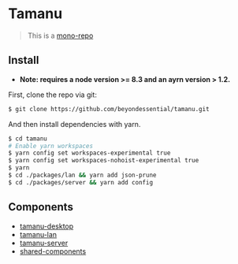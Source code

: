 # Tamanu

> This is a [mono-repo](https://github.com/babel/babel/blob/master/doc/design/monorepo.md)

## Install

* **Note: requires a node version >= 8.3 and an ayrn version > 1.2.**

First, clone the repo via git:

```bash
$ git clone https://github.com/beyondessential/tamanu.git
```

And then install dependencies with yarn.

```bash
$ cd tamanu
# Enable yarn workspaces
$ yarn config set workspaces-experimental true
$ yarn config set workspaces-nohoist-experimental true
$ yarn
$ cd ./packages/lan && yarn add json-prune
$ cd ./packages/server && yarn add config
```

## Components

* [tamanu-desktop](https://github.com/beyondessential/tamanu/tree/master/packages/desktop)
* [tamanu-lan](https://github.com/beyondessential/tamanu/tree/master/packages/lan)
* [tamanu-server](https://github.com/beyondessential/tamanu/tree/master/packages/server)
* [shared-components](https://github.com/beyondessential/tamanu/tree/master/packages/shared)
